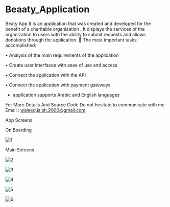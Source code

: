 # Beaaty_Application

Beaty App It is an application that was created and developed for the benefit of a charitable organization . It displays the services of the organization to users with the ability to submit requests and allows donations through the application.
	The most important tasks accomplished:

•	Analysis of the main requirements of the application

•	Create user interfaces with ease of use and access

•	Connect the application with the API

•	Connect the application with payment gateways

* application supports Arabic and English languages


For More Details And Source Code Do not hesitate to communicate with me 
Email : waleed.ja.sh.2000@gmail.com

App Screens 

On Boarding

![1](https://user-images.githubusercontent.com/75737610/222894066-c6ef6233-efef-4fc8-8ae6-c1846e7db84b.jpg)

Main Screens 

![2](https://user-images.githubusercontent.com/75737610/222897320-7963c968-9b0b-4acc-bc94-78a2594c7be0.jpg)

![3](https://user-images.githubusercontent.com/75737610/222897324-100fd431-68e2-459c-a74c-e4a1acd82031.jpg)

![4](https://user-images.githubusercontent.com/75737610/222897325-7f7191e2-473e-4cf1-ac09-a761630a4c52.jpg)

![5](https://user-images.githubusercontent.com/75737610/222897326-a4b52966-ea0d-4706-8f19-5188eca3ff97.jpg)

![6](https://user-images.githubusercontent.com/75737610/222897327-55496b17-8569-4a54-b3a6-1d10f536f2ec.jpg)


